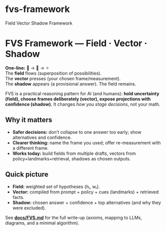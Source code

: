 # fvs-framework
Field Vector Shadow Framework

# FVS Framework — Field · Vector · Shadow

**One-line:** 🌊 → 🎯 → ✧  
The **field** flows (superposition of possibilities).  
The **vector** presses (your chosen frame/measurement).  
The **shadow** appears (a provisional answer). The field remains.

FVS is a practical reasoning pattern for AI (and humans): **hold uncertainty (field), choose frames deliberately (vector), expose projections with confidence (shadow).** It changes *how you stage decisions*, not your math.

## Why it matters
- **Safer decisions:** don’t collapse to one answer too early; show alternatives and confidence.
- **Clearer thinking:** name the frame you used; offer re-measurement with a different frame.
- **Works today:** build fields from multiple drafts, vectors from policy+landmarks+retrieval, shadows as chosen outputs.

## Quick picture
- **Field:** weighted set of hypotheses \{hᵢ, wᵢ\}.
- **Vector:** compiled from prompt + policy + cues (landmarks) + retrieved facts.
- **Shadow:** chosen answer + confidence + top alternatives (and why they were excluded).

See **[docs/FVS.md](docs/FVS.md)** for the full write-up (axioms, mapping to LLMs, diagrams, and a minimal algorithm).
